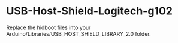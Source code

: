 # USB-Host-Shield-Logitech-g102

Replace the hidboot files into your Arduino/Libraries/USB_HOST_SHIELD_LIBRARY_2.0 folder.
